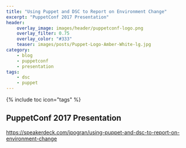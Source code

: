 ```yaml
---
title: "Using Puppet and DSC to Report on Environment Change"
excerpt: "PuppetConf 2017 Presentation"
header:
    overlay_image: images/header/puppetconf-logo.png
    overlay_filter: 0.75
    overlay_color: "#333"
    teaser: images/posts/Puppet-Logo-Amber-White-lg.jpg
category:
    - blog
    - puppetconf
    - presentation
tags:
    - dsc
    - puppet
---
```


{% include toc icon="tags" %}

## PuppetConf 2017 Presentation

https://speakerdeck.com/jpogran/using-puppet-and-dsc-to-report-on-environment-change